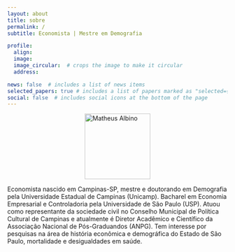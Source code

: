 ```yaml
---
layout: about
title: sobre
permalink: /
subtitle: Economista | Mestre em Demografia

profile:
  align: 
  image: 
  image_circular:  # crops the image to make it circular
  address: 

news: false  # includes a list of news items
selected_papers: true # includes a list of papers marked as "selected={true}"
social: false  # includes social icons at the bottom of the page
---
```

<style>
.center {
  display: block;
  margin-left: auto;
  margin-right: auto;
  width: 150px;
}
</style>

<img src="https://albinomath.github.io/assets/img/foto-matheus.png" alt="Matheus Albino" class="center"> 


Economista nascido em Campinas-SP, mestre e doutorando em Demografia pela Universidade Estadual de Campinas (Unicamp). Bacharel em Economia Empresarial e Controladoria pela Universidade de São Paulo (USP). Atuou como representante da sociedade civil no Conselho Municipal de Política Cultural de Campinas e atualmente é Diretor Acadêmico e Científico da Associação Nacional de Pós-Graduandos (ANPG). Tem interesse por pesquisas na área de história econômica e demográfica do Estado de São Paulo, mortalidade e desigualdades em saúde. 
